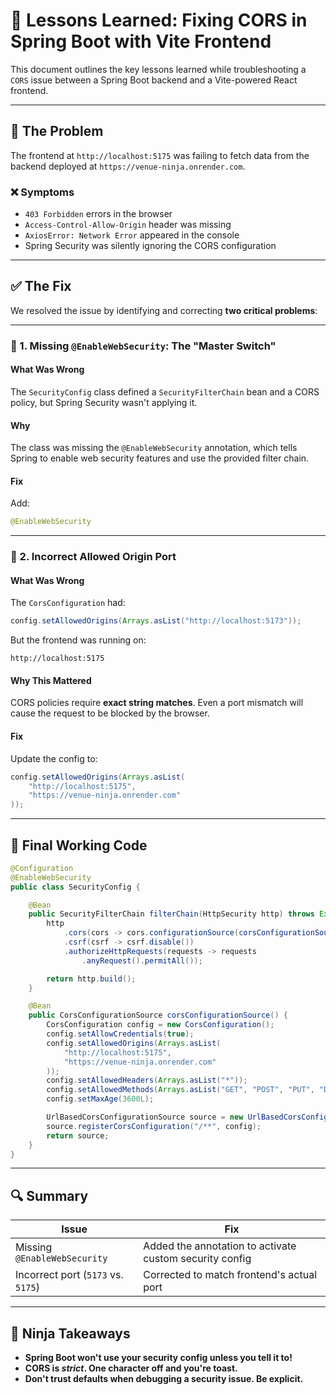 # 🥷 Lessons Learned: Fixing CORS in Spring Boot with Vite Frontend

This document outlines the key lessons learned while troubleshooting a `CORS` issue between a Spring Boot backend and a Vite-powered React frontend.

---

## 🧠 The Problem

The frontend at `http://localhost:5175` was failing to fetch data from the backend deployed at `https://venue-ninja.onrender.com`.

### ❌ Symptoms

- `403 Forbidden` errors in the browser
- `Access-Control-Allow-Origin` header was missing
- `AxiosError: Network Error` appeared in the console
- Spring Security was silently ignoring the CORS configuration

---

## ✅ The Fix

We resolved the issue by identifying and correcting **two critical problems**:

---

### 🔌 1. Missing `@EnableWebSecurity`: The "Master Switch"

#### What Was Wrong
The `SecurityConfig` class defined a `SecurityFilterChain` bean and a CORS policy, but Spring Security wasn't applying it.

#### Why
The class was missing the `@EnableWebSecurity` annotation, which tells Spring to enable web security features and use the provided filter chain.

#### Fix
Add:

```java
@EnableWebSecurity
````

---

### 🧾 2. Incorrect Allowed Origin Port

#### What Was Wrong

The `CorsConfiguration` had:

```java
config.setAllowedOrigins(Arrays.asList("http://localhost:5173"));
```

But the frontend was running on:

```text
http://localhost:5175
```

#### Why This Mattered

CORS policies require **exact string matches**. Even a port mismatch will cause the request to be blocked by the browser.

#### Fix

Update the config to:

```java
config.setAllowedOrigins(Arrays.asList(
    "http://localhost:5175",
    "https://venue-ninja.onrender.com"
));
```

---

## 🧩 Final Working Code

```java
@Configuration
@EnableWebSecurity
public class SecurityConfig {

    @Bean
    public SecurityFilterChain filterChain(HttpSecurity http) throws Exception {
        http
            .cors(cors -> cors.configurationSource(corsConfigurationSource()))
            .csrf(csrf -> csrf.disable())
            .authorizeHttpRequests(requests -> requests
                .anyRequest().permitAll());

        return http.build();
    }

    @Bean
    public CorsConfigurationSource corsConfigurationSource() {
        CorsConfiguration config = new CorsConfiguration();
        config.setAllowCredentials(true);
        config.setAllowedOrigins(Arrays.asList(
            "http://localhost:5175",
            "https://venue-ninja.onrender.com"
        ));
        config.setAllowedHeaders(Arrays.asList("*"));
        config.setAllowedMethods(Arrays.asList("GET", "POST", "PUT", "DELETE", "OPTIONS"));
        config.setMaxAge(3600L);

        UrlBasedCorsConfigurationSource source = new UrlBasedCorsConfigurationSource();
        source.registerCorsConfiguration("/**", config);
        return source;
    }
}
```

---

## 🔍 Summary

| Issue                              | Fix                                                     |
| ---------------------------------- | ------------------------------------------------------- |
| Missing `@EnableWebSecurity`       | Added the annotation to activate custom security config |
| Incorrect port (`5173` vs. `5175`) | Corrected to match frontend's actual port               |

---

## 🥷 Ninja Takeaways

* **Spring Boot won't use your security config unless you tell it to!**
* **CORS is *strict*. One character off and you're toast.**
* **Don't trust defaults when debugging a security issue. Be explicit.**
